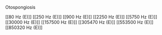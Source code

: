 Otospongiosis

[[80 Hz (E)]]
[[250 Hz (E)]]
[[900 Hz (E)]]
[[2250 Hz (E)]]
[[5750 Hz (E)]]
[[30000 Hz (E)]]
[[157500 Hz (E)]]
[[305470 Hz (E)]]
[[553500 Hz (E)]]
[[850320 Hz (E)]]